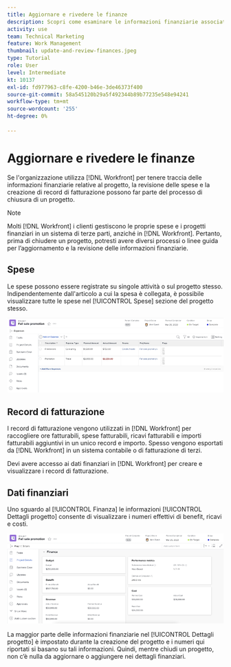 ```yaml
---
title: Aggiornare e rivedere le finanze
description: Scopri come esaminare le informazioni finanziarie associate a un progetto in [!DNL  Workfront].
activity: use
team: Technical Marketing
feature: Work Management
thumbnail: update-and-review-finances.jpeg
type: Tutorial
role: User
level: Intermediate
kt: 10137
exl-id: fd977963-c8fe-4200-b46e-3de46373f400
source-git-commit: 58a545120b29a5f492344b89b77235e548e94241
workflow-type: tm+mt
source-wordcount: '255'
ht-degree: 0%

---
```


# Aggiornare e rivedere le finanze

Se l&#39;organizzazione utilizza [!DNL Workfront] per tenere traccia delle informazioni finanziarie relative al progetto, la revisione delle spese e la creazione di record di fatturazione possono far parte del processo di chiusura di un progetto.

>[!NOTE]
>
>Molti [!DNL Workfront] i clienti gestiscono le proprie spese e i progetti finanziari in un sistema di terze parti, anziché in [!DNL Workfront]. Pertanto, prima di chiudere un progetto, potresti avere diversi processi o linee guida per l’aggiornamento e la revisione delle informazioni finanziarie.


## Spese

Le spese possono essere registrate su singole attività o sul progetto stesso. Indipendentemente dall&#39;articolo a cui la spesa è collegata, è possibile visualizzare tutte le spese nel [!UICONTROL Spese] sezione del progetto stesso.

![[!UICONTROL Spese] sezione di un progetto](assets/expense-section.png)

## Record di fatturazione

I record di fatturazione vengono utilizzati in [!DNL Workfront] per raccogliere ore fatturabili, spese fatturabili, ricavi fatturabili e importi fatturabili aggiuntivi in un unico record e importo. Spesso vengono esportati da [!DNL Workfront] in un sistema contabile o di fatturazione di terzi.

Devi avere accesso ai dati finanziari in [!DNL Workfront] per creare e visualizzare i record di fatturazione.

## Dati finanziari

Uno sguardo al [!UICONTROL Finanza] le informazioni [!UICONTROL Dettagli progetto] consente di visualizzare i numeri effettivi di benefit, ricavi e costi.

![Sezione Finanze di [!UICONTROL Dettagli progetto] finestra su un progetto](assets/finance-section-project-details.png)

La maggior parte delle informazioni finanziarie nel [!UICONTROL Dettagli progetto] è impostato durante la creazione del progetto e i numeri qui riportati si basano su tali informazioni. Quindi, mentre chiudi un progetto, non c’è nulla da aggiornare o aggiungere nei dettagli finanziari.

<!---
learn more urls
Create billing records
Manage project expenses
Project finances
--->
